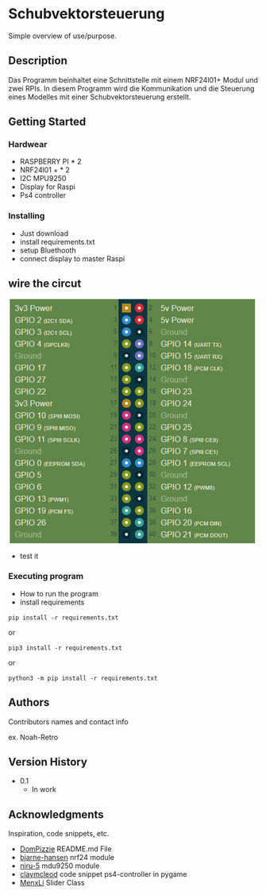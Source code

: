 # Schubvektorsteuerung

Simple overview of use/purpose.

## Description

Das Programm beinhaltet eine Schnittstelle mit einem NRF24l01+ Modul und zwei RPIs. In diesem Programm wird die Kommunikation und die Steuerung eines Modelles mit einer Schubvektorsteuerung erstellt.

## Getting Started

### Hardwear

* RASPBERRY PI * 2
* NRF24l01 + * 2
* I2C MPU9250
* Display for Raspi
* Ps4 controller

### Installing

* Just download
* install requirements.txt
* setup Bluethooth
* connect display to master Raspi

## wire the circut
![Alt-text](img\rpgpios.png?raw=true "GPIO")






* test it

### Executing program

* How to run the program
* install requirements
```
pip install -r requirements.txt
```
or
```
pip3 install -r requirements.txt
```
or
```
python3 -m pip install -r requirements.txt
```

## Authors

Contributors names and contact info

ex. Noah-Retro

## Version History

* 0.1
    * In work

## Acknowledgments

Inspiration, code snippets, etc.
* [DomPizzie](https://gist.github.com/DomPizzie/7a5ff55ffa9081f2de27c315f5018afc#file-readme-template-md) README.md File 
* [bjarne-hansen](https://github.com/bjarne-hansen/py-nrf24) nrf24 module
* [niru-5](https://github.com/niru-5/imusensor/tree/master) mdu9250 module
* [claymcleod](https://gist.github.com/claymcleod/028386b860b75e4f5472) code snippet ps4-controller in pygame
* [MenxLi](https://github.com/MenxLi/tkSliderWidget) Slider Class


